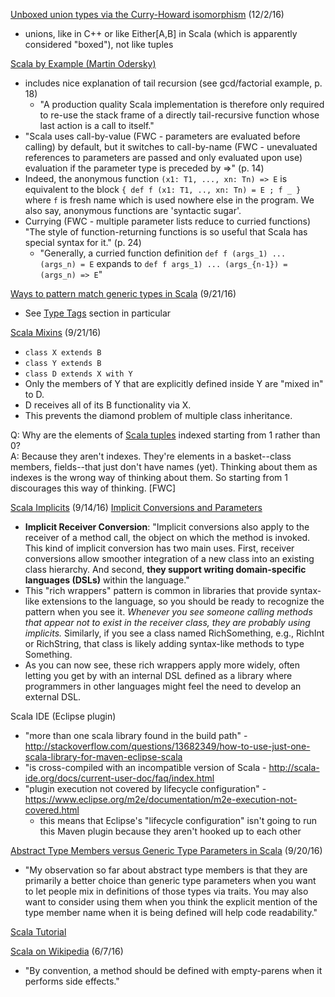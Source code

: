 [Unboxed union types via the Curry-Howard isomorphism](http://milessabin.com/blog/2011/06/09/scala-union-types-curry-howard/) (12/2/16)
* unions, like in C++ or like Either[A,B] in Scala (which is apparently considered "boxed"), not like tuples

[Scala by Example (Martin Odersky)](http://www.scala-lang.org/docu/files/ScalaByExample.pdf)
* includes nice explanation of tail recursion (see gcd/factorial example, p. 18)
  * "A production quality Scala implementation is therefore only required to re-use the stack frame of a directly tail-recursive function whose last action is a call to itself."
* "Scala uses call-by-value (FWC - parameters are evaluated before calling) by default, but it switches to call-by-name (FWC - unevaluated references to parameters are passed and only evaluated upon use) evaluation if the parameter type is preceded by =>" (p. 14)
* Indeed, the anonymous function `(x1: T1, ..., xn: Tn) => E` is equivalent to the block `{ def f (x1: T1, .., xn: Tn) = E ; f _ }` where `f` is  fresh  name  which  is  used  nowhere  else  in  the  program.   We  also  say, anonymous functions are 'syntactic sugar'.
* Currying (FWC - multiple parameter lists reduce to curried functions) "The style of function-returning functions is so useful that Scala has special syntax for it." (p. 24)
  * "Generally, a curried function definition `def f (args_1) ... (args_n) = E` expands to `def f args_1) ... (args_{n-1}) = (args_n) => E`"

[Ways to pattern match generic types in Scala](http://www.cakesolutions.net/teamblogs/ways-to-pattern-match-generic-types-in-scala) (9/21/16)
* See [Type Tags](http://www.cakesolutions.net/teamblogs/ways-to-pattern-match-generic-types-in-scala#type-tags) section in particular

[Scala Mixins](http://www.scala-lang.org/old/node/117) (9/21/16)
* `class X extends B`
* `class Y extends B`
* `class D extends X with Y`
* Only the members of Y that are explicitly defined inside Y are "mixed in" to D.
* D receives all of its B functionality via X.
* This prevents the diamond problem of multiple class inheritance.

Q: Why are the elements of [Scala tuples](http://www.scala-lang.org/files/archive/spec/2.11/03-types.html#tuple-types) indexed starting from 1 rather than 0?<br/>
A: Because they aren't indexes.  They're elements in a basket--class members, fields--that just don't have names (yet).  Thinking about them as indexes is the wrong way of thinking about them.  So starting from 1 discourages this way of thinking. [FWC]

[Scala Implicits](http://googlyadventures.blogspot.com/2016/03/today-i-taught-someone-scala-implicits.html) (9/14/16)
[Implicit Conversions and Parameters](http://www.artima.com/pins1ed/implicit-conversions-and-parameters.html)
* **Implicit Receiver Conversion**: "Implicit conversions also apply to the receiver of a method call, the object on which the method is invoked. This kind of implicit conversion has two main uses. First, receiver conversions allow smoother integration of a new class into an existing class hierarchy. And second, **they support writing domain-specific languages (DSLs)** within the language."
* This "rich wrappers" pattern is common in libraries that provide syntax-like extensions to the language, so you should be ready to recognize the pattern when you see it. *Whenever you see someone calling methods that appear not to exist in the receiver class, they are probably using implicits.* Similarly, if you see a class named RichSomething, e.g., RichInt or RichString, that class is likely adding syntax-like methods to type Something.
* As you can now see, these rich wrappers apply more widely, often letting you get by with an internal DSL defined as a library where programmers in other languages might feel the need to develop an external DSL.

Scala IDE (Eclipse plugin)
* "more than one scala library found in the build path" - http://stackoverflow.com/questions/13682349/how-to-use-just-one-scala-library-for-maven-eclipse-scala
* "is cross-compiled with an incompatible version of Scala - http://scala-ide.org/docs/current-user-doc/faq/index.html
* "plugin execution not covered by lifecycle configuration" - https://www.eclipse.org/m2e/documentation/m2e-execution-not-covered.html
  * this means that Eclipse's "lifecycle configuration" isn't going to run this Maven plugin because they aren't hooked up to each other

[Abstract Type Members versus Generic Type Parameters in Scala](http://www.artima.com/weblogs/viewpost.jsp?thread=270195) (9/20/16)
* "My observation so far about abstract type members is that they are primarily a better choice than generic type parameters when you want to let people mix in definitions of those types via traits. You may also want to consider using them when you think the explicit mention of the type member name when it is being defined will help code readability."

[Scala Tutorial](http://www.tutorialspoint.com/scala/)

[Scala on Wikipedia](https://en.wikipedia.org/wiki/Scala_%28programming_language%29) (6/7/16)
* "By convention, a method should be defined with empty-parens when it performs side effects."